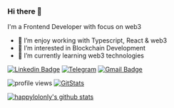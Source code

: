 ### Hi there 👋
I'm a Frontend Developer with focus on web3
- 🔭 I’m enjoy working with Typescript, React & web3
- 👀 I’m interested in Blockchain Development
- 🌱 I’m currently learning web3 technologies
<!-- Your badges -->
[![Linkedin Badge](https://img.shields.io/badge/-LinkedIn-blue?style=flat-square&logo=Linkedin&logoColor=white&link=https://www.linkedin.com/in/herman-zhuravsky/)](https://www.linkedin.com/in/herman-zhuravsky/)
[![Telegram](https://img.shields.io/badge/Telegram-2CA5E0?style=flat-square&logo=telegram&logoColor=white)](https://t.me/web_front_dev)
[![Gmail Badge](https://img.shields.io/badge/-Gmail-c14438?style=flat-square&logo=Gmail&logoColor=white&link=mailto:herman.zhuravsky@gmail.com)](mailto:herman.zhuravsky@gmail.com)
<!-- Profile View Count and GitStats -->
![profile views](https://komarev.com/ghpvc/?username=web-front-dev&style=flat)
[![GitStats](https://img.shields.io/badge/-black?label=GitStats&style=flat&labelColor=black&logo=github&logoColor=white)](https://gitstats.me/web-front-dev)

[![happylolonly's github stats](https://github-readme-stats.vercel.app/api?username=web-front-dev&count_private=true&show_icons=true&include_all_commits=true&theme=dracula)](https://github.com/web-front-dev)

<!--
Here are some ideas to get you started:
- 🤔 I’m looking for help with ...
- 💬 Ask me about ...
- 📫 How to reach me: ...
- 😄 Pronouns: ...
- ⚡ Fun fact: ...
-->




